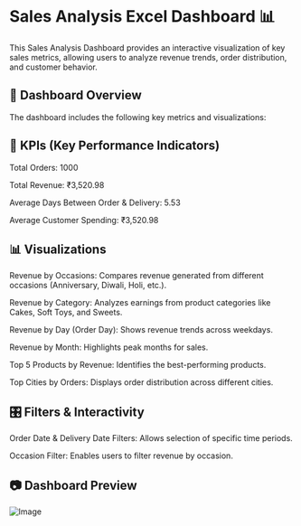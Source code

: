 # Sales Analysis Excel Dashboard 📊

This Sales Analysis Dashboard provides an interactive visualization of key sales metrics, allowing users to analyze revenue trends, order distribution, and customer behavior.

## 📌 Dashboard Overview

The dashboard includes the following key metrics and visualizations:

## 🔹 KPIs (Key Performance Indicators)

Total Orders: 1000

Total Revenue: ₹3,520.98

Average Days Between Order & Delivery: 5.53

Average Customer Spending: ₹3,520.98

## 📊 Visualizations

Revenue by Occasions: Compares revenue generated from different occasions (Anniversary, Diwali, Holi, etc.).

Revenue by Category: Analyzes earnings from product categories like Cakes, Soft Toys, and Sweets.

Revenue by Day (Order Day): Shows revenue trends across weekdays.

Revenue by Month: Highlights peak months for sales.

Top 5 Products by Revenue: Identifies the best-performing products.

Top Cities by Orders: Displays order distribution across different cities.

## 🎛 Filters & Interactivity

Order Date & Delivery Date Filters: Allows selection of specific time periods.

Occasion Filter: Enables users to filter revenue by occasion.

## 📷 Dashboard Preview

![Image](https://github.com/user-attachments/assets/0780e515-26cb-4b19-90e4-a5e37eaf746b)
